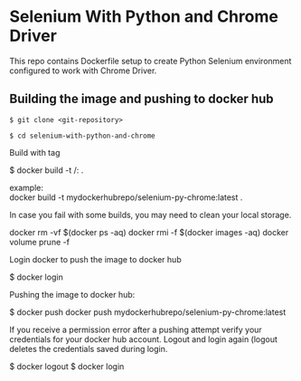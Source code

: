 # Selenium With Python and Chrome Driver

This repo contains Dockerfile setup to create Python Selenium environment configured to work with Chrome Driver.


## Building the image and pushing to docker hub

`$ git clone <git-repository>`

 `$ cd selenium-with-python-and-chrome`

  
Build with tag
  
$ docker build -t <repoName>/<imageName>:<tagName> .
  
example:  
docker build -t mydockerhubrepo/selenium-py-chrome:latest .
 
  
In case you fail with some builds, you may need to clean your local storage.

docker rm -vf $(docker ps -aq)
docker rmi -f $(docker images -aq)
docker volume prune -f
  
  
Login docker to push the image to docker hub  

$ docker login


Pushing the image to docker hub:

$ docker push docker push mydockerhubrepo/selenium-py-chrome:latest

  
If you receive a permission error after a pushing attempt verify your credentials for your docker hub account. 
Logout and login again (logout deletes the credentials saved during login. 
  
$ docker logout
$ docker login
  
